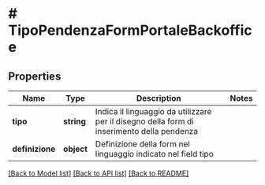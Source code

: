 # # TipoPendenzaFormPortaleBackoffice

## Properties

Name | Type | Description | Notes
------------ | ------------- | ------------- | -------------
**tipo** | **string** | Indica il linguaggio da utilizzare per il disegno della form di inserimento della pendenza |
**definizione** | **object** | Definizione della form nel linguaggio indicato nel field tipo |

[[Back to Model list]](../../README.md#models) [[Back to API list]](../../README.md#endpoints) [[Back to README]](../../README.md)

